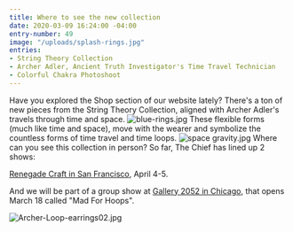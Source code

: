 ```yaml
---
title: Where to see the new collection
date: 2020-03-09 16:24:00 -04:00
entry-number: 49
image: "/uploads/splash-rings.jpg"
entries:
- String Theory Collection
- Archer Adler, Ancient Truth Investigator's Time Travel Technician
- Colorful Chakra Photoshoot
---
```


Have you explored the Shop section of our website lately? There's a ton of new pieces from the String Theory Collection, aligned with Archer Adler's travels through time and space.
![blue-rings.jpg](/uploads/blue-rings.jpg)
These flexible forms (much like time and space), move with the wearer and symbolize the countless forms of time travel and time loops.
![space gravity.jpg](/uploads/space%20gravity.jpg)
Where can you see this collection in person? So far, The Chief has lined up 2 shows:


[Renegade Craft in San Francisco](https://www.renegadecraft.com/city/san-francisco), April 4-5.

And we will be part of a group show at [Gallery 2052 in Chicago](https://www.facebook.com/events/142140277082479/), that opens March 18 called "Mad For Hoops". 

![Archer-Loop-earrings02.jpg](/uploads/Archer-Loop-earrings02.jpg) 
